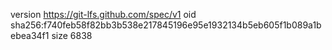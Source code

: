 version https://git-lfs.github.com/spec/v1
oid sha256:f740feb58f82bb3b538e217845196e95e1932134b5eb605f1b089a1bebea34f1
size 6838

